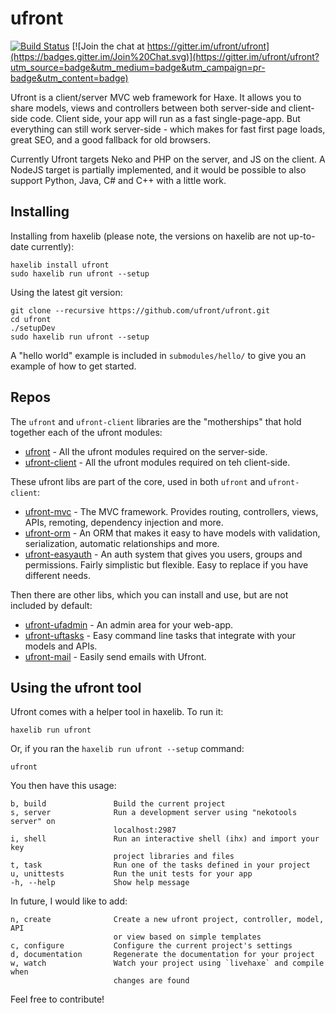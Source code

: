 ufront
======

[![Build Status](https://travis-ci.org/ufront/ufront.svg?branch=master)](https://travis-ci.org/ufront/ufront) [![Join the chat at https://gitter.im/ufront/ufront](https://badges.gitter.im/Join%20Chat.svg)](https://gitter.im/ufront/ufront?utm_source=badge&utm_medium=badge&utm_campaign=pr-badge&utm_content=badge)

Ufront is a client/server MVC web framework for Haxe.
It allows you to share models, views and controllers between both server-side and client-side code.
Client side, your app will run as a fast single-page-app.
But everything can still work server-side - which makes for fast first page loads, great SEO, and a good fallback for old browsers.

Currently Ufront targets Neko and PHP on the server, and JS on the client.
A NodeJS target is partially implemented, and it would be possible to also support Python, Java, C# and C++ with a little work.

Installing
----------

Installing from haxelib (please note, the versions on haxelib are not up-to-date currently):

    haxelib install ufront
    sudo haxelib run ufront --setup

Using the latest git version:

    git clone --recursive https://github.com/ufront/ufront.git
    cd ufront
    ./setupDev
    sudo haxelib run ufront --setup

A "hello world" example is included in `submodules/hello/` to give you an example of how to get started.

Repos
-----

The `ufront` and `ufront-client` libraries are the "motherships" that hold together each of the ufront modules:

 - [ufront](https://github.com/ufront/ufront) - All the ufront modules required on the server-side.
 - [ufront-client](https://github.com/ufront/ufront-client) - All the ufront modules required on teh client-side.

These ufront libs are part of the core, used in both `ufront` and `ufront-client`:

 - [ufront-mvc](https://github.com/ufront/ufront-mvc) - The MVC framework. Provides routing, controllers, views, APIs, remoting, dependency injection and more.
 - [ufront-orm](https://github.com/ufront/ufront-orm) - An ORM that makes it easy to have models with validation, serialization, automatic relationships and more.
 - [ufront-easyauth](https://github.com/ufront/ufront-easyauth) - An auth system that gives you users, groups and permissions. Fairly simplistic but flexible. Easy to replace if you have different needs.

Then there are other libs, which you can install and use, but are not included by default:

 - [ufront-ufadmin](https://github.com/ufront/ufront-ufadmin) - An admin area for your web-app.
 - [ufront-uftasks](https://github.com/ufront/ufront-uftasks) - Easy command line tasks that integrate with your models and APIs.
 - [ufront-mail](https://github.com/ufront/ufront-mail) - Easily send emails with Ufront.

Using the ufront tool
---------------------

Ufront comes with a helper tool in haxelib. To run it:

    haxelib run ufront

Or, if you ran the `haxelib run ufront --setup` command:

    ufront

You then have this usage:

	b, build               Build the current project 
	s, server              Run a development server using "nekotools server" on 
	                       localhost:2987  
	i, shell               Run an interactive shell (ihx) and import your key 
	                       project libraries and files  
	t, task                Run one of the tasks defined in your project
	u, unittests           Run the unit tests for your app
	-h, --help             Show help message

In future, I would like to add:

	n, create              Create a new ufront project, controller, model, API 
	                       or view based on simple templates
	c, configure           Configure the current project's settings 
	d, documentation       Regenerate the documentation for your project
	w, watch               Watch your project using `livehaxe` and compile when 
	                       changes are found

Feel free to contribute!
